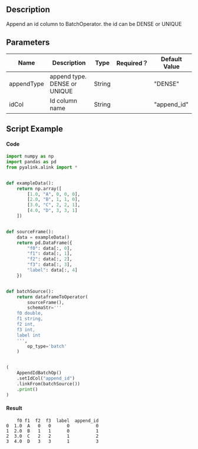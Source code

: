 ## Description
Append an id column to BatchOperator. the id can be DENSE or UNIQUE

## Parameters
| Name | Description | Type | Required？ | Default Value |
| --- | --- | --- | --- | --- |
| appendType | append type. DENSE or UNIQUE | String |  | "DENSE" |
| idCol | Id column name | String |  | "append_id" |

## Script Example

#### Code

```python
import numpy as np
import pandas as pd
from pyalink.alink import *


def exampleData():
    return np.array([
        [1.0, "A", 0, 0, 0],
        [2.0, "B", 1, 1, 0],
        [3.0, "C", 2, 2, 1],
        [4.0, "D", 3, 3, 1]
    ])


def sourceFrame():
    data = exampleData()
    return pd.DataFrame({
        "f0": data[:, 0],
        "f1": data[:, 1],
        "f2": data[:, 2],
        "f3": data[:, 3],
        "label": data[:, 4]
    })


def batchSource():
    return dataframeToOperator(
        sourceFrame(),
        schemaStr='''
    f0 double, 
    f1 string, 
    f2 int, 
    f3 int, 
    label int
    ''',
        op_type='batch'
    )


(
    AppendIdBatchOp()
    .setIdCol("append_id")
    .linkFrom(batchSource())
    .print()
)
```

#### Result

```
    f0 f1  f2  f3  label  append_id
0  1.0  A   0   0      0          0
1  2.0  B   1   1      0          1
2  3.0  C   2   2      1          2
3  4.0  D   3   3      1          3
```

